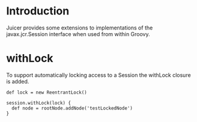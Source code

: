 # Introduction #

Juicer provides some extensions to implementations of the javax.jcr.Session interface when used from within Groovy.


# withLock #

To support automatically locking access to a Session the withLock closure is added.

```
def lock = new ReentrantLock()

session.withLock(lock) {
  def node = rootNode.addNode('testLockedNode')
}
```